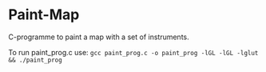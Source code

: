 # Paint-Map
C-programme to paint a map with a set of instruments.

To run paint_prog.c use: ```gcc paint_prog.c -o paint_prog -lGL -lGL -lglut && ./paint_prog```

